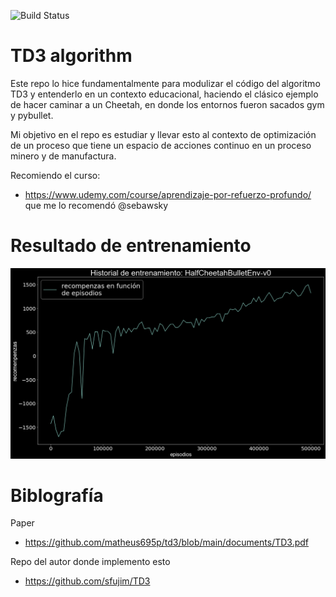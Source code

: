![Build Status](https://www.repostatus.org/badges/latest/inactive.svg)

# TD3 algorithm 

Este repo lo hice fundamentalmente para modulizar el código del algoritmo TD3 y entenderlo en un contexto educacional, haciendo el clásico ejemplo de hacer caminar a un Cheetah,
en donde los entornos fueron sacados gym y pybullet.

Mi objetivo en el repo es estudiar y llevar esto al contexto de optimización de un proceso que tiene un espacio de acciones continuo en un proceso minero y de manufactura.

Recomiendo el curso:
* https://www.udemy.com/course/aprendizaje-por-refuerzo-profundo/ que me lo recomendó @sebawsky 
 
 # Resultado de entrenamiento
 
<p align="center">
  <img src="./images/training.png">
</p>

 
 
# Biblografía

Paper
* https://github.com/matheus695p/td3/blob/main/documents/TD3.pdf


Repo del autor donde implemento esto
* https://github.com/sfujim/TD3


